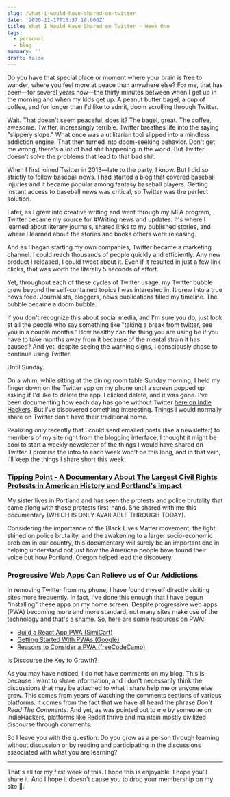 ```yaml
---
slug: /what-i-would-have-shared-on-twitter
date: '2020-11-17T15:37:18.000Z'
title: What I Would Have Shared on Twitter - Week One
tags:
  - personal
  - blog
summary: ''
draft: false
---
```


Do you have that special place or moment where your brain is free to wander, where you feel more at peace than anywhere else? For me, that has been—for several years now—the thirty minutes between when I get up in the morning and when my kids get up. A peanut butter bagel, a cup of coffee, and for longer than I'd like to admit, doom scrolling through Twitter.

Wait. That doesn't seem peaceful, does it? The bagel, great. The coffee, awesome. Twitter, increasingly terrible. Twitter breathes life into the saying "slippery slope." What once was a utilitarian tool slipped into a mindless addiction engine. That then turned into doom-seeking behavior. Don't get me wrong, there's a lot of bad shit happening in the world. But Twitter doesn't solve the problems that lead to that bad shit.

When I first joined Twitter in 2013—late to the party, I know. But I did so strictly to follow baseball news. I had started a blog that covered baseball injuries and it became popular among fantasy baseball players. Getting instant access to baseball news was critical, so Twitter was the perfect solution.

Later, as I grew into creative writing and went through my MFA program, Twitter became my source for #Writing news and updates. It's where I learned about literary journals, shared links to my published stories, and where I learned about the stories and books others were releasing.

And as I began starting my own companies, Twitter became a marketing channel. I could reach thousands of people quickly and efficiently. Any new product I released, I could tweet about it. Even if it resulted in just a few link clicks, that was worth the literally 5 seconds of effort.

Yet, throughout each of these cycles of Twitter usage, my Twitter bubble grew beyond the self-contained topics I was interested in. It grew into a true news feed. Journalists, bloggers, news publications filled my timeline. The bubble became a doom bubble.

If you don't recognize this about social media, and I'm sure you do, just look at all the people who say something like "taking a break from twitter, see you in a couple months." How healthy can the thing you are using be if you have to take months away from it because of the mental strain it has caused? And yet, despite seeing the warning signs, I consciously chose to continue using Twitter.

Until Sunday.

On a whim, while sitting at the dining room table Sunday morning, I held my finger down on the Twitter app on my phone until a screen popped up asking if I'd like to delete the app. I clicked delete, and it was gone. I've been documenting how each day has gone without Twitter [here on Indie Hackers](https://www.indiehackers.com/polluterofminds). But I've discovered something interesting. Things I would normally share on Twitter don't have their traditional home.

Realizing only recently that I could send emailed posts (like a newsletter) to members of my site right from the blogging interface, I thought it might be cool to start a weekly newsletter of the things I would have shared on Twitter. I promise the intro to each week won't be this long, and in that vein, I'll keep the things I share short this week.

### [Tipping Point - A Documentary About The Largest Civil Rights Protests in American History and Portland's Impact](https://www.eventbrite.com/e/online-film-screening-tipping-point-tickets-126869563279?ref=eios&aff=eios)

My sister lives in Portland and has seen the protests and police brutality that came along with those protests first-hand. She shared with me this documentary (WHICH IS ONLY AVAILABLE THROUGH TODAY).

Considering the importance of the Black Lives Matter movement, the light shined on police brutality, and the awakening to a larger socio-economic problem in our country, this documentary will surely be an important one in helping understand not just how the American people have found their voice but how Portland, Oregon helped lead the discovery.

### Progressive Web Apps Can Relieve us of Our Addictions

In removing Twitter from my phone, I have found myself directly visiting sites more frequently. In fact, I've done this enough that I have begun "installing" these apps on my home screen. Despite progressive web apps (PWA) becoming more and more standard, not many sites make use of the technology and that's a shame. So, here are some resources on PWA:

- [Build a React App PWA (SimiCart)](https://www.simicart.com/blog/create-a-pwa-tutorial/)
- [Getting Started With PWAs (Google)](https://developers.google.com/web/updates/2015/12/getting-started-pwa)
- [Reasons to Consider a PWA (freeCodeCamp)](https://www.freecodecamp.org/news/four-questions-to-understand-if-you-need-pwa/)

Is Discourse the Key to Growth?

As you may have noticed, I do not have comments on my blog. This is because I want to share information, and I don't necessarily think the discussions that may be attached to what I share help me or anyone else grow. This comes from years of watching the comments sections of various platforms. It comes from the fact that we have all heard the phrase _Don't Read The Comments_. And yet, as was pointed out to me by someone on IndieHackers, platforms like Reddit thrive and maintain mostly civilized discourse through comments.

So I leave you with the question: Do you grow as a person through learning without discussion or by reading and participating in the discussions associated with what you are learning?

---

That's all for my first week of this. I hope this is enjoyable. I hope you'll share it. And I hope it doesn't cause you to drop your membership on my site 🙂.
